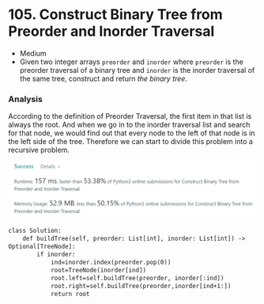 # 105. Construct Binary Tree from Preorder and Inorder Traversal

* Medium
* Given two integer arrays `preorder` and `inorder` where `preorder` is the preorder traversal of a binary tree and `inorder` is the inorder traversal of the same tree, construct and return _the binary tree_.

### Analysis&#x20;

According to the definition of Preorder Traversal, the first item in that list is always the root. And when we go in to the inorder traversal list and search for that node, we would find out that every node to the left of that node is in the left side of the tree. Therefore we can start to divide this problem into a recursive problem.&#x20;

![](<../.gitbook/assets/image (13) (1) (1).png>)

```
class Solution:
    def buildTree(self, preorder: List[int], inorder: List[int]) -> Optional[TreeNode]:
        if inorder:
            ind=inorder.index(preorder.pop(0))
            root=TreeNode(inorder[ind])
            root.left=self.buildTree(preorder, inorder[:ind])
            root.right=self.buildTree(preorder,inorder[ind+1:])
            return root
```
